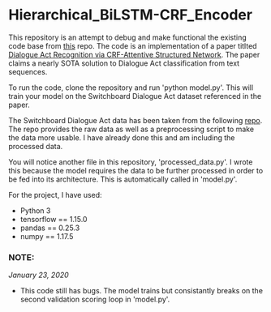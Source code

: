 # Hierarchical_BiLSTM-CRF_Encoder

This repository is an attempt to debug and make functional the existing code base from [this](https://github.com/YanWenqiang/HBLSTM-CRF/blob/master/HBLSTM-CRF.py) repo. The code is an implementation of a paper titlted [Dialogue Act Recognition via CRF-Attentive Structured Network](https://arxiv.org/pdf/1711.05568.pdf). The paper claims a nearly SOTA solution to Dialogue Act classification from text sequences. 

To run the code, clone the repository and run 'python model.py'. This will train your model on the Switchboard Dialogue Act dataset referenced in the paper.

The Switchboard Dialogue Act data has been taken from the following [repo](https://github.com/cgpotts/swda). The repo provides the raw data as well as a preprocessing script to make the data more usable. I have already done this and am including the processed data.

You will notice another file in this repository, 'processed_data.py'. I wrote this because the model requires the data to be further processed in order to be fed into its architecture. This is automatically called in 'model.py'.

For the project, I have used:
- Python 3
- tensorflow == 1.15.0
- pandas == 0.25.3
- numpy == 1.17.5

### NOTE:

_January 23, 2020_
- This code still has bugs. The model trains but consistantly breaks on the second validation scoring loop in 'model.py'. 
